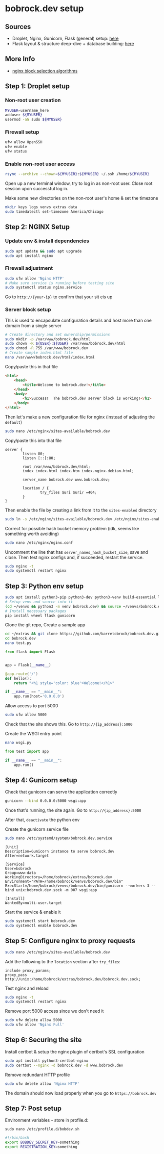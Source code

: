 # bobrock.dev setup

## Sources
 - Droplet, Nginx, Gunicorn, Flask (general) setup: [here](https://www.digitalocean.com/community/tutorials/how-to-serve-flask-applications-with-gunicorn-and-nginx-on-ubuntu-20-04)
 - Flask layout & structure deep-dive + database building: [here](https://www.digitalocean.com/community/tutorials/how-to-make-a-web-application-using-flask-in-python-3)

## More Info
 - [nginx block selection algorithms](https://www.digitalocean.com/community/tutorials/understanding-nginx-server-and-location-block-selection-algorithms)

## Step 1: Droplet setup
### Non-root user creation
```bash
MYUSER=username_here
adduser ${MYUSER}
usermod -aG sudo ${MYUSER}
```
### Firewall setup
```bash
ufw allow OpenSSH
ufw enable
ufw status
```
### Enable non-root user access
```bash
rsync --archive --chown=${MYUSER}:${MYUSER} ~/.ssh /home/${MYUSER}
```
Open up a new terminal window, try to log in as non-root user.
Close root session upon successful log in.

Make some new directories on the non-root user's home & set the timezone
```bash
mkdir keys logs venvs extras data
sudo timedatectl set-timezone America/Chicago
```

## Step 2: NGINX Setup
### Update env & install dependencies
```bash
sudo apt update && sudo apt upgrade
sudo apt install nginx
```
### Firewall adjustment
```bash
sudo ufw allow 'Nginx HTTP'
# Make sure service is running before testing site
sudo systemctl status nginx.service
```
Go to `http://{your-ip}` to confirm that your sit eis up
### Server block setup
This is used to encapsulate configuration details and host more than one domain from a single server
```bash
# Create directory and set ownership/permissions
sudo mkdir -p /var/www/bobrock.dev/html
sudo chown -R ${USER}:${USER} /var/www/bobrock.dev/html
sudo chmod -R 755 /var/www/bobrock.dev
# Create sample index.html file
nano /var/www/bobrock.dev/html/index.html
```
Copy/paste this in that file 
```html
<html>
    <head>
        <title>Welcome to bobrock.dev!</title>
    </head>
    <body>
        <h1>Success!  The bobrock.dev server block is working!</h1>
    </body>
</html>
```
Then let's make a new configuration file for nginx (instead of adjusting the `default`)
```bash
sudo nano /etc/nginx/sites-available/bobrock.dev
```
Copy/paste this into that file
```
server {
        listen 80;
        listen [::]:80;

        root /var/www/bobrock.dev/html;
        index index.html index.htm index.nginx-debian.html;

        server_name bobrock.dev www.bobrock.dev;

        location / {
                try_files $uri $uri/ =404;
        }
}
```
Then enable the file by creating a link from it to the `sites-enabled` directory
```bash
sudo ln -s /etc/nginx/sites-available/bobrock.dev /etc/nginx/sites-enabled/
```
Correct for possible hash bucket memory problem (idk, seems like something worth avoiding)
```bash
sudo nano /etc/nginx/nginx.conf
```
Uncomment the line that has `server_names_hash_bucket_size`, save and close.
Then test nginx configs and, if succeeded, restart the service.
```bash
sudo nginx -t
sudo systemctl restart nginx
```
## Step 3: Python env setup
```bash
sudo apt install python3-pip python3-dev python3-venv build-essential libssl-dev libffi-dev python3-setuptools 
# Setup venv and source into it
(cd ~/venvs && python3 -m venv bobrock.dev) && source ~/venvs/bobrock.dev/bin/activate
# Install necessary packages
pip install wheel flask gunicorn
```
Clone the git repo, Create a sample app
```bash
cd ~/extras && git clone https://github.com/barretobrock/bobrock.dev.git
cd bobrock.dev
nano test.py
```
```python
from flask import Flask


app = Flask(__name__)

@app.route('/')
def hello():
    return "<h1 style='color: blue'>Welcome!</h1>"   

if __name__ == "__main__":
    app.run(host='0.0.0.0')
```
Allow access to port 5000
```bash
sudo ufw allow 5000
```
Check that the site shows this. Go to `http://{ip_address}:5000`

Create the WSGI entry point
```bash
nano wsgi.py
```
```python
from test import app

if __name__ == "__main__":
    app.run()
```
## Step 4: Gunicorn setup
Check that gunicorn can serve the application correctly
```bash
gunicorn --bind 0.0.0.0:5000 wsgi:app
```
Once that's running, the site again. Go to `http://{ip_address}:5000`

After that, `deactivate` the python env

Create the gunicorn service file
```bash
sudo nano /etc/systemd/system/bobrock.dev.service
```
```unit file (systemd)
[Unit]
Description=Gunicorn instance to serve bobrock.dev
After=network.target

[Service]
User=bobrock
Group=www-data
WorkingDirectory=/home/bobrock/extras/bobrock.dev
Environment="PATH=/home/bobrock/venvs/bobrock.dev/bin"
ExecStart=/home/bobrock/venvs/bobrock.dev/bin/gunicorn --workers 3 --bind unix:bobrock.dev.sock -m 007 wsgi:app

[Install]
WantedBy=multi-user.target
```
Start the service & enable it
```bash
sudo systemctl start bobrock.dev
sudo systemctl enable bobrock.dev
```
## Step 5: Configure nginx to proxy requests
```bash
sudo nano /etc/nginx/sites-available/bobrock.dev
```
Add the following to the `location` section after `try_files`:
```
include proxy_params;
proxy_pass http://unix:/home/bobrock/extras/bobrock.dev/bobrock.dev.sock;
```
Test nginx and reload
```bash
sudo nginx -t
sudo systemctl restart nginx
```
Remove port 5000 access since we don't need it
```bash
sudo ufw delete allow 5000
sudo ufw allow 'Nginx Full'
```
## Step 6: Securing the site
Install certbot & setup the nginx plugin of certbot's SSL configuration
```bash
sudo apt install python3-certbot-nginx
sudo certbot --nginx -d bobrock.dev -d www.bobrock.dev
```
Remove redundant HTTP profile
```bash
sudo ufw delete allow 'Nginx HTTP'
```
The domain should now load properly when you go to `https://bobrock.dev`
## Step 7: Post setup
Environment variables - store in profile.d:

`sudo nano /etc/profile.d/bobdev.sh`
```bash
#!/bin/bash
export BOBDEV_SECRET_KEY=something
export REGISTRATION_KEY=something
```